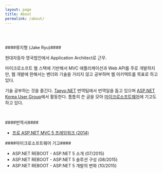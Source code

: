 ```yaml
---
layout: page
title: About
permalink: /about/
---
```


<br /><br />

####류지형 (Jake Ryu)####

현대자동차 영국법인에서 Application Architect로 근무.

마이크로소프트 웹 스택에 기반해서 MVC 애플리케이션과 Web API를 주로 개발하지만, 웹 개발에 한해서는 벤더와 기술을 가리지 않고 공부하며 웹 아키텍트를 목표로 하고 있다.

기술 공부하는 것을 즐긴다. [Taeyo.NET](http://taeyo.net/) 번역팀에서 번역일을 돕고 있으며 [ASP.NET Korea User Group](https://www.facebook.com/groups/AspxKorea/)에서 활동한다. 틈틈히 쓴 글을 모아  [마이크로소프트웨어](https://www.imaso.co.kr/)에 기고도 하고 있다.

<br />

####번역서####
* [프로 ASP.NET MVC 5 프레임워크 (2014)](http://www.yes24.com/24/Goods/14860968?Acode=101)

####마이크로소프트웨어 기고####
* ASP.NET REBOOT - ASP.NET 5 소개  (07/2015)
* ASP.NET REBOOT - ASP.NET 5 솔루션 구성  (08/2015)
* ASP.NET REBOOT - ASP.NET 5 개발의 변화  (10/2015)

